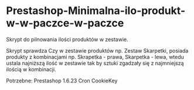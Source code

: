 # Prestashop-Minimalna-ilo-produkt-w-w-paczce-w-paczce

Skrypt do pilnowania ilości produktów w zestawie.

Skrypt sprawdza Czy w zestawie produktów np. Zestaw Skarpetki, posiada produkty z kombinacjami np. Skrapetka - prawa, Skarpetka - lewa, wtedu ustala najniższą ilość w zestawie tak by sztuki zgadzały się z najmniejszą ilością w kombinacji.


Potrzebne:
Prestashop 1.6.23
Cron
CookieKey

